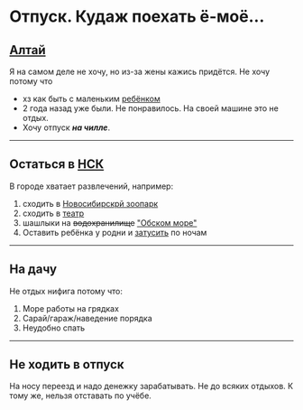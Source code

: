 # Отпуск. Кудаж поехать ё-моё...

## [Алтай](https://yandex.ru/maps/?ll=85.092889%2C53.439931&mode=routes&rtext=55.030204%2C82.920430~51.792998%2C87.265360&rtt=auto&ruri=ymapsbm1%3A%2F%2Fgeo%3Fdata%3DCgg1MzExODA1OBIk0KDQvtGB0YHQuNGPLCDQndC-0LLQvtGB0LjQsdC40YDRgdC6IgoNQ9elQhXtHlxC~&z=7.69)
Я на самом деле не хочу, но из-за жены кажись придётся.
Не хочу потому что
* хз как быть с маленьким [ребёнком](Мишутка.jpg)
* 2 года назад уже были. Не понравилось. На своей машине это не отдых.
* Хочу отпуск _**на чилле**_.
---

## Остаться в [НСК](https://ru.wikipedia.org/wiki/Новосибирск)
В городе хватает развлечений, например:
1. сходить в [Новосибирскрй зоопарк](https://zoonovosib.ru)
2. сходить в [театр](https://red-torch.ru)
3. шашлыки на ~~водохранилище~~ ["Обском море"](https://yandex.ru/maps/org/plyazh_bumerang/183252317412/?ll=82.974385%2C54.833620&mode=search&sll=83.001797%2C54.865457&source=serp_navig&text=новосибирск%20советский%20район%20пляж%20бумеранг&z=13.56)
4. Оставить ребёнка у родни и [затусить](https://www.tripadvisor.ru/Attractions-g298529-Activities-c20-Novosibirsk_Novosibirsky_District_Novosibirsk_Oblast_Siberian_District.html) по ночам 
---

## На дачу
Не отдых нифига потому что:
1. Море работы на грядках
2. Сарай/гараж/наведение порядка
3. Неудобно спать
---

## Не ходить в отпуск
На носу переезд и надо денежку зарабатывать. Не до всяких отдыхов.
К тому же, нельзя отставать по учёбе.